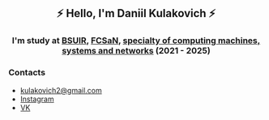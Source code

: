 <div align="center">
    <h2> ⚡️ Hello, I'm Daniil Kulakovich ⚡️ </h2>
    <h3> I'm study at <a href="https://www.bsuir.by">BSUIR</a>, <a href="https://www.bsuir.by/ru/fksis">FCSaN</a>, <a href="https://www.bsuir.by/ru/kaf-evm">specialty of computing machines, systems and networks</a> (2021 - 2025) </h3>
</div>

<h3>Contacts</h3>
<ul>
    <li><a href="mailto:kulakovich2@gmail.com">kulakovich2@gmail.com</a></li>
    <li><a href="https://www.instagram.com/danikkul24/">Instagram</a></li>
    <li><a href="https://vk.com/atlantjc">VK</a></li>
